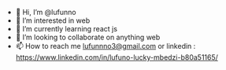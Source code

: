 - 👋 Hi, I’m @lufunno
- 👀 I’m interested in web
- 🌱 I’m currently learning react js
- 💞️ I’m looking to collaborate on anything web
- 📫 How to reach me  lufunnno3@gmail.com or linkedin : https://www.linkedin.com/in/lufuno-lucky-mbedzi-b80a51165/

<!---
lufunno/lufunno is a ✨ special ✨ repository because its `README.md` (this file) appears on your GitHub profile.
You can click the Preview link to take a look at your changes.
--->
